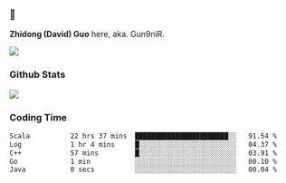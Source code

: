 ### 👋 

**Zhidong (David) Guo** here, aka. Gun9niR.

![](https://komarev.com/ghpvc/?username=Gun9niR&label=Total+Views)

### Github Stats

<img src="https://github-readme-stats.vercel.app/api?username=Gun9niR&count_private=true&show_icons=true&theme=vue-dark&hide_title=true">

### Coding Time

<!--START_SECTION:waka-->

```txt
Scala          22 hrs 37 mins  ███████████████████████░░   91.54 %
Log            1 hr 4 mins     █░░░░░░░░░░░░░░░░░░░░░░░░   04.37 %
C++            57 mins         █░░░░░░░░░░░░░░░░░░░░░░░░   03.91 %
Go             1 min           ░░░░░░░░░░░░░░░░░░░░░░░░░   00.10 %
Java           0 secs          ░░░░░░░░░░░░░░░░░░░░░░░░░   00.04 %
```

<!--END_SECTION:waka-->
